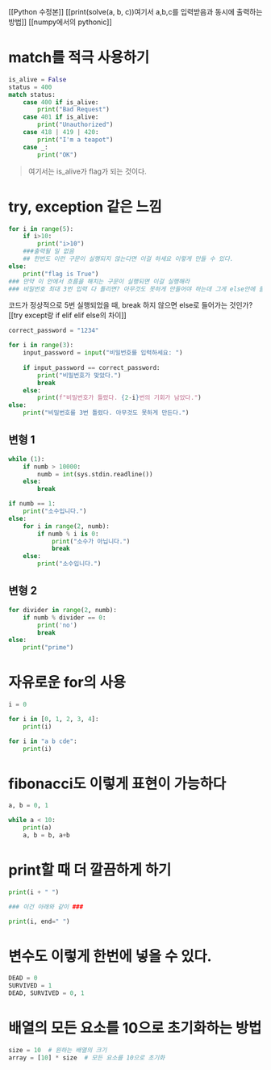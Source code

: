 [[Python 수정본]]
[[print(solve(a, b, c))여기서 a,b,c를 입력받음과 동시에 출력하는 방법]]
[[numpy에서의 pythonic]]

# match를 적극 사용하기
```python
is_alive = False
status = 400
match status:
    case 400 if is_alive:
        print("Bad Request")
    case 401 if is_alive:
        print("Unauthorized")
    case 418 | 419 | 420:
        print("I'm a teapot")
    case _:
        print("OK")
```

> 여기서는 is_alive가 flag가 되는 것이다.

# try, exception 같은 느낌
```python
for i in range(5):
    if i>10: 
        print("i>10")
    ###출력될 일 없음 
    ## 한번도 이런 구문이 실행되지 않는다면 이걸 하세요 이렇게 만들 수 있다.
else:
    print("flag is True")
### 만약 이 안에서 흐름을 해치는 구문이 실행되면 이걸 실행해라
### 비밀번호 최대 3번 입력 다 틀리면? 아무것도 못하게 만들어야 하는데 그게 else안에 들어가는 것

```
코드가 정상적으로 5번 실행되었을 때, break 하지 않으면 else로 들어가는 것인가?
[[try except랑 if elif elif else의 차이]]


```python
correct_password = "1234"

for i in range(3):
    input_password = input("비밀번호를 입력하세요: ")
    
    if input_password == correct_password:
        print("비밀번호가 맞았다.")
        break
    else:
        print(f"비밀번호가 틀렸다. {2-i}번의 기회가 남았다.")
else:
    print("비밀번호를 3번 틀렸다. 아무것도 못하게 만든다.")

```


## 변형 1
```python
while (1):
    if numb > 10000:
        numb = int(sys.stdin.readline())
    else:
        break

if numb == 1:
    print("소수입니다.")
else:
    for i in range(2, numb):
        if numb % i is 0:
            print("소수가 아닙니다.")
            break
    else:
        print("소수입니다.")
```

## 변형 2
```python
for divider in range(2, numb):
    if numb % divider == 0:
        print('no')
        break
else:
    print("prime")

```

# 자유로운 for의 사용
```python
i = 0

for i in [0, 1, 2, 3, 4]:
    print(i)

for i in "a b cde":
    print(i)
```

# fibonacci도 이렇게 표현이 가능하다
```python
a, b = 0, 1

while a < 10:
    print(a)
    a, b = b, a+b
```

# print할 때 더 깔끔하게 하기
```python
print(i + " ")

### 이건 아래와 같이 ###

print(i, end=" ")

```


# 변수도 이렇게 한번에 넣을 수 있다.

```python
DEAD = 0
SURVIVED = 1
DEAD, SURVIVED = 0, 1
```

# 배열의 모든 요소를 10으로 초기화하는 방법
```python
size = 10  # 원하는 배열의 크기
array = [10] * size  # 모든 요소를 10으로 초기화
```